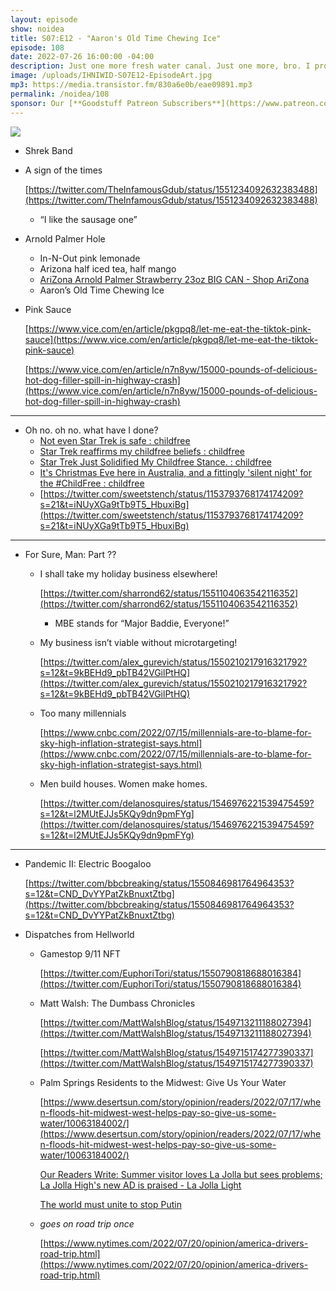```yaml
---
layout: episode
show: noidea
title: S07:E12 - "Aaron's Old Time Chewing Ice"
episode: 108
date: 2022-07-26 16:00:00 -04:00
description: Just one more fresh water canal. Just one more, bro. I promise that's it.
image: /uploads/IHNIWID-S07E12-EpisodeArt.jpg
mp3: https://media.transistor.fm/830a6e0b/eae09891.mp3
permalink: /noidea/108
sponsor: Our [**Goodstuff Patreon Subscribers**](https://www.patreon.com/goodstuff "Goodstuff on Patreon") and listeners just like you! Support your favorite podcasts directly to get access to the discord and more.
---
```


![](/uploads/IHNIWID-S07E12-EpisodeArt.jpg)

- Shrek Band
- A sign of the times
    
    [https://twitter.com/TheInfamousGdub/status/1551234092632383488](https://twitter.com/TheInfamousGdub/status/1551234092632383488)
    
    - “I like the sausage one”
- Arnold Palmer Hole
    - In-N-Out pink lemonade
    - Arizona half iced tea, half mango
    - [AriZona Arnold Palmer Strawberry 23oz BIG CAN - Shop AriZona](https://drinkarizona.com/collections/tea/products/arnold-palmer-strawberry)
    - Aaron’s Old Time Chewing Ice
- Pink Sauce
    
    [https://www.vice.com/en/article/pkgpq8/let-me-eat-the-tiktok-pink-sauce](https://www.vice.com/en/article/pkgpq8/let-me-eat-the-tiktok-pink-sauce)
    
    [https://www.vice.com/en/article/n7n8yw/15000-pounds-of-delicious-hot-dog-filler-spill-in-highway-crash](https://www.vice.com/en/article/n7n8yw/15000-pounds-of-delicious-hot-dog-filler-spill-in-highway-crash)
    

---

- Oh no. oh no. what have I done?
    - [Not even Star Trek is safe : childfree](https://www.reddit.com/r/childfree/comments/t11r2s/not_even_star_trek_is_safe/)
    - [Star Trek reaffirms my childfree beliefs : childfree](https://www.reddit.com/r/childfree/comments/kkaqay/star_trek_reaffirms_my_childfree_beliefs/)
    - [Star Trek Just Solidified My Childfree Stance. : childfree](https://www.reddit.com/r/childfree/comments/2kyikz/star_trek_just_solidified_my_childfree_stance/)
    - [It's Christmas Eve here in Australia, and a fittingly 'silent night' for the #ChildFree : childfree](https://www.reddit.com/r/childfree/comments/kjbwgz/its_christmas_eve_here_in_australia_and_a/)
    - [https://twitter.com/sweetstench/status/1153793768174174209?s=21&t=iNUyXGa9tTb9T5_HbuxiBg](https://twitter.com/sweetstench/status/1153793768174174209?s=21&t=iNUyXGa9tTb9T5_HbuxiBg)

---

- For Sure, Man: Part ??
    - I shall take my holiday business elsewhere!
        
        [https://twitter.com/sharrond62/status/1551104063542116352](https://twitter.com/sharrond62/status/1551104063542116352)
        
        - MBE stands for “Major Baddie, Everyone!”
    - My business isn’t viable without microtargeting!
        
        [https://twitter.com/alex_gurevich/status/1550210217916321792?s=12&t=9kBEHd9_pbTB42VGilPtHQ](https://twitter.com/alex_gurevich/status/1550210217916321792?s=12&t=9kBEHd9_pbTB42VGilPtHQ)
        
    - Too many millennials
        
        [https://www.cnbc.com/2022/07/15/millennials-are-to-blame-for-sky-high-inflation-strategist-says.html](https://www.cnbc.com/2022/07/15/millennials-are-to-blame-for-sky-high-inflation-strategist-says.html)
        
    - Men build houses. Women make homes.
        
        [https://twitter.com/delanosquires/status/1546976221539475459?s=12&t=l2MUtEJJs5KQy9dn9pmFYg](https://twitter.com/delanosquires/status/1546976221539475459?s=12&t=l2MUtEJJs5KQy9dn9pmFYg)
        

---

- Pandemic II: Electric Boogaloo
    
    [https://twitter.com/bbcbreaking/status/1550846981764964353?s=12&t=CND_DvYYPatZkBnuxtZtbg](https://twitter.com/bbcbreaking/status/1550846981764964353?s=12&t=CND_DvYYPatZkBnuxtZtbg)
    
- Dispatches from Hellworld
    - Gamestop 9/11 NFT
        
        [https://twitter.com/EuphoriTori/status/1550790818688016384](https://twitter.com/EuphoriTori/status/1550790818688016384)
        
    - Matt Walsh: The Dumbass Chronicles
        
        [https://twitter.com/MattWalshBlog/status/1549713211188027394](https://twitter.com/MattWalshBlog/status/1549713211188027394)
        
        [https://twitter.com/MattWalshBlog/status/1549715174277390337](https://twitter.com/MattWalshBlog/status/1549715174277390337)
        
    - Palm Springs Residents to the Midwest: Give Us Your Water
        
        [https://www.desertsun.com/story/opinion/readers/2022/07/17/when-floods-hit-midwest-west-helps-pay-so-give-us-some-water/10063184002/](https://www.desertsun.com/story/opinion/readers/2022/07/17/when-floods-hit-midwest-west-helps-pay-so-give-us-some-water/10063184002/)
        
        [Our Readers Write: Summer visitor loves La Jolla but sees problems; La Jolla High's new AD is praised - La Jolla Light](https://www.lajollalight.com/news/opinion/story/2021-09-06/our-readers-write-summer-visitor-loves-la-jolla-but-sees-problems-la-jolla-highs-new-ad-is-praised)
        
        [The world must unite to stop Putin](https://www.yahoo.com/news/world-must-unite-stop-putin-125806272.html)
        
    - *goes on road trip once*
        
        [https://www.nytimes.com/2022/07/20/opinion/america-drivers-road-trip.html](https://www.nytimes.com/2022/07/20/opinion/america-drivers-road-trip.html)